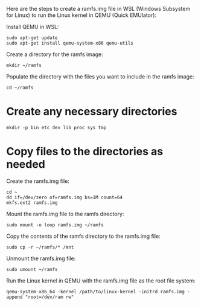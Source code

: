 Here are the steps to create a ramfs.img file in WSL (Windows Subsystem for Linux) to run the Linux kernel in QEMU (Quick EMUlator):

Install QEMU in WSL:
```
sudo apt-get update
sudo apt-get install qemu-system-x86 qemu-utils
```
Create a directory for the ramfs image:
```
mkdir ~/ramfs
```
Populate the directory with the files you want to include in the ramfs image:
```
cd ~/ramfs
```
# Create any necessary directories
```
mkdir -p bin etc dev lib proc sys tmp
```
# Copy files to the directories as needed
Create the ramfs.img file:
```
cd ~
dd if=/dev/zero of=ramfs.img bs=1M count=64
mkfs.ext2 ramfs.img
```
Mount the ramfs.img file to the ramfs directory:
```
sudo mount -o loop ramfs.img ~/ramfs
```
Copy the contents of the ramfs directory to the ramfs.img file:
```
sudo cp -r ~/ramfs/* /mnt
```
Unmount the ramfs.img file:
```
sudo umount ~/ramfs
```
Run the Linux kernel in QEMU with the ramfs.img file as the root file system:
```
qemu-system-x86_64 -kernel /path/to/linux-kernel -initrd ramfs.img -append "root=/dev/ram rw"
```

